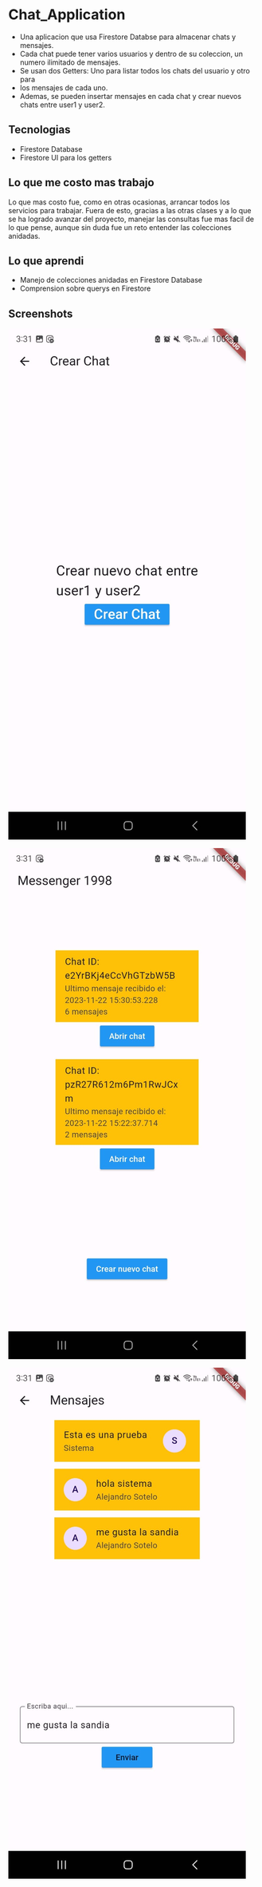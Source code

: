 # Chat_Application
- Una aplicacion que usa Firestore Databse para almacenar chats y mensajes.
- Cada chat puede tener varios usuarios y dentro de su coleccion, un numero ilimitado de mensajes.
- Se usan dos Getters: Uno para listar todos los chats del usuario y otro para
- los mensajes de cada uno.
- Ademas, se pueden insertar mensajes en cada chat y crear nuevos chats entre user1 y user2.

## Tecnologias
- Firestore Database
- Firestore UI para los getters

## Lo que me costo mas trabajo
Lo que mas costo fue, como en otras ocasionas, arrancar todos los servicios para trabajar.
Fuera de esto, gracias a las otras clases y a lo que se ha logrado avanzar del proyecto,
manejar las consultas fue mas facil de lo que pense, aunque sin duda fue un reto entender
las colecciones anidadas.

## Lo que aprendi
- Manejo de colecciones anidadas en Firestore Database
- Comprension sobre querys en Firestore

## Screenshots
![alt text](assets/create.jpeg)

![alt text](assets/main.jpeg)

![alt text](assets/messages.jpeg)